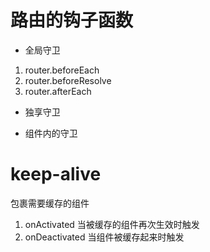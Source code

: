 # 路由的钩子函数
- 全局守卫
1. router.beforeEach
2. router.beforeResolve
3. router.afterEach


- 独享守卫


- 组件内的守卫


# keep-alive
包裹需要缓存的组件
1. onActivated   当被缓存的组件再次生效时触发
2. onDeactivated 当组件被缓存起来时触发